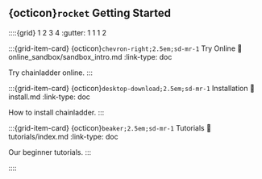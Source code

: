 ## {octicon}`rocket` Getting Started
 
::::{grid} 1 2 3 4
:gutter: 1 1 1 2

:::{grid-item-card} {octicon}`chevron-right;2.5em;sd-mr-1` Try Online
:link: online_sandbox/sandbox_intro.md
:link-type: doc

Try chainladder online.
:::

:::{grid-item-card} {octicon}`desktop-download;2.5em;sd-mr-1` Installation
:link: install.md
:link-type: doc

How to install chainladder.
:::

:::{grid-item-card} {octicon}`beaker;2.5em;sd-mr-1` Tutorials
:link: tutorials/index.md
:link-type: doc

Our beginner tutorials.
:::

::::
